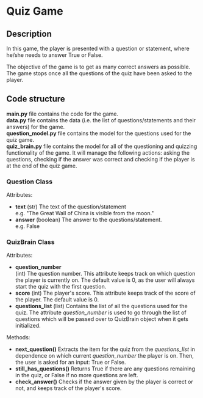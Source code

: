 # Quiz Game

## Description

In this game, the player is presented with a question or statement, where he/she needs to answer True or False. 

The objective of the game is to get as many correct answers as possible. The game stops once all the questions of the quiz have been asked to the player. 

## Code structure

**main.py** file contains the code for the game.  
**data.py** file contains the data (i.e. the list of questions/statements and their answers) for the game.  
**question_model.py** file contains the model for the questions used for the quiz game.  
**quiz_brain.py** file contains the model for all of the questioning and quizzing functionality of the game. It will manage the following actions: asking the questions, checking if the answer was correct and checking if the player is at the end of the quiz game.  

### Question Class
Attributes:
- **text**
   (str) The text of the question/statement  
   e.g. "The Great Wall of China is visible from the moon."  
- **answer**
   (boolean) The answer to the questions/statement.  
   e.g. False  

### QuizBrain Class  
Attributes:
- **question_number**  
(int) The question number. This attribute keeps track on which question the player is currently on. The default value is 0, as the user will always start the quiz with the first question.  
- **score**
(int) The player's score. This attribute keeps track of the score of the player. The default value is 0.  
 - **questions_list**
(list) Contains the list of all the questions used for the quiz. The attribute *question_number* is used to go through the list of questions which will be passed over to QuizBrain object when it gets initialized.  

Methods:
- **next_question()**
Extracts the item for the quiz from the *questions_list* in dependence on which current *question_number* the player is on. Then, the user is asked for an input: True or False.  
- **still_has_questions()**
Returns True if there are any questions remaining in the quiz, or False if no more questions are left.   
 - **check_answer()**
Checks if the answer given by the player is correct or not, and keeps track of the player's score.   
   
